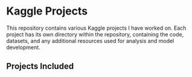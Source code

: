 # Kaggle Projects

This repository contains various Kaggle projects I have worked on. Each project has its own directory within the repository, containing the code, datasets, and any additional resources used for analysis and model development.

## Projects Included
